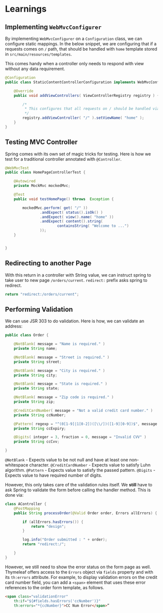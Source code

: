 # Learnings

## Implementing `WebMvcConfigurer`

By implementing `WebMvcConfigurer` on a `Configuration` class, we can configure static mappings. In the 
below snippet, we are configuring that if a requests comes on `/` path, that should be handled with
`home` template stored in `src/main/resources/templates`.

This comes handy when a controller only needs to respond with view without any data requirement.

```java
@Configuration
public class StaticContentControllerConfiguration implements WebMvcConfigurer {

    @Override
    public void addViewControllers( ViewControllerRegistry registry ) {

        /*
         * This configures that all requests on / should be handled via "home.html" layout.
         */
        registry.addViewController( "/" ).setViewName( "home" );
    }
}
```

## Testing MVC Controller

Spring comes with its own set of magic tricks for testing. Here is how we test for a traditional 
controller annotated with `@Controller`.

```java
@WebMvcTest
public class HomePageControllerTest {

    @Autowired
    private MockMvc mockedMvc;

    @Test
    public void testHomePage() throws  Exception {

        mockedMvc.perform( get( "/" ))
                .andExpect( status().isOk() )
                .andExpect( view().name( "home" ))
                .andExpect( content().string(
                        containsString( "Welcome to ...")
                ));
    }


}
```

## Redirecting to another Page

With this return in a controller with String value, we can instruct spring to take user to new page 
`/orders/current`. `redirect:` prefix asks spring to redirect.

```java
return "redirect:/orders/current";
``````

## Performing Validation

We can use JSR 303 to do validation. Here is how, we can validate an address:
```java
public class Order {

    @NotBlank( message = "Name is required." )
    private String name;

    @NotBlank( message = "Street is required." )
    private String street;

    @NotBlank( message = "City is required." )
    private String city;

    @NotBlank( message = "State is required." )
    private String state;

    @NotBlank( message = "Zip code is required." )
    private String zip;

    @CreditCardNumber( message = "Not a valid credit card number." )
    private String ccNumber;

    @Pattern( regexp = "^(0[1-9]|1[0-2])([\\/])([1-9][0-9])$", message = "Must be formatted as MM/YY" )
    private String ccExpiry;

    @Digits( integer = 3, fraction = 0, message = "Invalid CVV" )
    private String ccCvv;

}
```

`@NotBlank` - Expects value to be not null and have at least one non-whitespace character.
`@CreditCardNumber` - Expects value to satisfy Luhn algorithm.
`@Pattern` - Expects value to satisfy the passed pattern.
`@Digits` - Expects value to have required number of digits.

However, this only takes care of the validation rules itself. We **still** have to ask Spring to validate
the form before calling the handler method. This is done via:

```java
class AController {
    @PostMapping
    public String processOrder(@Valid Order order, Errors allErrors) {

        if (allErrors.hasErrors()) {
            return "design";
        }

        log.info("Order submitted : " + order);
        return "redirect:/";

    }
}
```

However, we still need to show the error status on the form page as well. Thymeleaf offers access to the 
`Errors` object via `fields` property and with its `th:errors` attribute. 
For example, to display validation errors on the credit card number field, you can add a `<span>` element 
that uses these error references to the order form template, as follows.

```html
<span class="validationError"
    th:if="${#fields.hasErrors('ccNumber')}"
    th:errors="*{ccNumber}">CC Num Error</span>”
```

